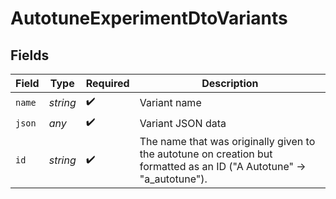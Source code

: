 # AutotuneExperimentDtoVariants


## Fields

| Field                                                                                                                 | Type                                                                                                                  | Required                                                                                                              | Description                                                                                                           |
| --------------------------------------------------------------------------------------------------------------------- | --------------------------------------------------------------------------------------------------------------------- | --------------------------------------------------------------------------------------------------------------------- | --------------------------------------------------------------------------------------------------------------------- |
| `name`                                                                                                                | *string*                                                                                                              | :heavy_check_mark:                                                                                                    | Variant name                                                                                                          |
| `json`                                                                                                                | *any*                                                                                                                 | :heavy_check_mark:                                                                                                    | Variant JSON data                                                                                                     |
| `id`                                                                                                                  | *string*                                                                                                              | :heavy_check_mark:                                                                                                    | The name that was originally given to the autotune on creation but formatted as an ID ("A Autotune" -> "a_autotune"). |